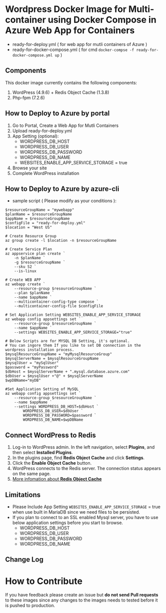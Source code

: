 # Wordpress Docker Image for Multi-container using Docker Compose in Azure Web App for Containers

* ready-for-deploy.yml ( for web app for mutli containers of Azure )
* ready-for-docker-compose.yml ( for cmd ```docker-compse -f ready-for-docker-compose.yml up``` )

## Components
This docker image currently contains the following components:

1. WordPress (4.9.6) + Redis Object Cache (1.3.8)
2. Php-fpm (7.2.6)

## How to Deploy to Azure by portal 
1. Go to Portal, Create a Web App for Mutli Containers
2. Upload ready-for-deploy.yml
3. App Setting (optional):
    * WORDPRESS_DB_HOST
    * WORDPRESS_DB_USER
    * WORDPRESS_DB_PASSWORD
    * WORDPRESS_DB_NAME
    * WEBSITES_ENABLE_APP_SERVICE_STORAGE = true
3. Browse your site
4. Complete WordPress installation  

## How to Deploy to Azure by azure-cli
- sample script ( Please modify as your conditions ):
```
$resourceGroupName = "mywebapp"
$planName = $resourceGroupName
$appName = $resourceGroupName
$configFile = "ready-for-deploy.yml"
$location = "West US"

# Create Resource Group
az group create -l $location -n $resourceGroupName

# Create Service Plan
az appservice plan create `
    -n $planName `
    -g $resourceGroupName ` 
    --sku S2 `
    --is-linux 

# Create WEB APP
az webapp create `
    --resource-group $resourceGroupName `
    --plan $planName `
    --name $appName `
    --multicontainer-config-type compose `
    --multicontainer-config-file $configFile 

# Set Application Setting WEBSITES_ENABLE_APP_SERVICE_STORAGE
az webapp config appsettings set `
    --resource-group $resourceGroupName `
    --name $appName `
    --settings WEBSITES_ENABLE_APP_SERVICE_STORAGE="true" 

# Below Scripts are for MYSQL DB Setting, it's optional. 
# You can ingore them If you like to set DB connection in the wordpress installation process.
$mysqlResourceGroupName = "myMysqlResourceGroup"
$mysqlServerName = $mysqlResourceGroupName
$mysqlUser = "mySqlUser"
$password = "myPassword"
$dbHost = $mysqlServerName + ".mysql.database.azure.com"
$dbUser = $mysqlUser +"@" + $mysqlServerName
$wpDBName="myDB"

#Set Application Setting of MySQL
az webapp config appsettings set `
    --resource-group $resourceGroupName `
    --name $appName `
    --settings WORDPRESS_DB_HOST=$dbHost `
        WORDPRESS_DB_USER=$dbUser `
        WORDPRESS_DB_PASSWORD=$password `
        WORDPRESS_DB_NAME=$wpDBName
``` 

## Connect WordPress to Redis
1. Log-in to WordPress admin. In the left navigation, select **Plugins**, and then select **Installed Plugins**.
2. In the plugins page, find **Redis Object Cache** and click **Settings**.
3. Click the **Enable Object Cache** button.
4. WordPress connects to the Redis server. The connection status appears on the same page.
5. [More infomation about **Redis Object Cache**](https://wordpress.org/plugins/redis-cache)

## Limitations
- Please Include  App Setting ```WEBSITES_ENABLE_APP_SERVICE_STORAGE``` = true  when use built in MariaDB since we need files to be persisted.
- If you plan to connect to an SSL enabled Mysql server, you have to use below application settings before you start to browse.
    * WORDPRESS_DB_HOST
    * WORDPRESS_DB_USER
    * WORDPRESS_DB_PASSWORD
    * WORDPRESS_DB_NAME

## Change Log

# How to Contribute
If you have feedback please create an issue but **do not send Pull requests** to these images since any changes to the images needs to tested before it is pushed to production. 
